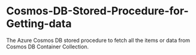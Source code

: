 # Cosmos-DB-Stored-Procedure-for-Getting-data
The Azure Cosmos DB stored procedure to fetch all the items or data from Cosmos DB Container Collection.
